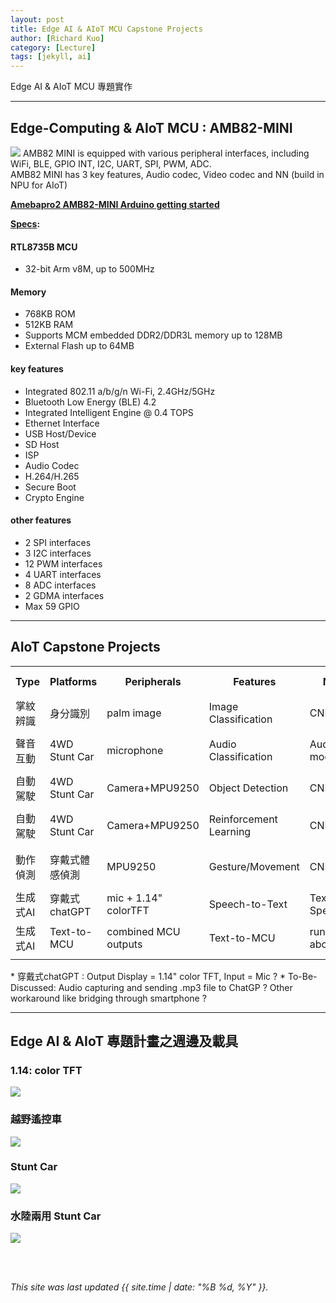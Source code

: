```yaml
---
layout: post
title: Edge AI & AIoT MCU Capstone Projects
author: [Richard Kuo]
category: [Lecture]
tags: [jekyll, ai]
---
```


Edge AI & AIoT MCU 專題實作

---
## Edge-Computing & AIoT MCU : AMB82-MINI
![](https://www.amebaiot.com/wp-content/uploads/2023/03/amb82_mini.png)
AMB82 MINI is equipped with various peripheral interfaces, including WiFi, BLE, GPIO INT, I2C, UART, SPI, PWM, ADC. <br>
AMB82 MINI has 3 key features, Audio codec, Video codec and NN (build in NPU for AIoT)<br>

**[Amebapro2 AMB82-MINI Arduino getting started](https://www.amebaiot.com/en/amebapro2-amb82-mini-arduino-getting-started/)**<br>

**[Specs](https://www.amebaiot.com/en/amebapro2/):**<br>
#### RTL8735B MCU
* 32-bit Arm v8M, up to 500MHz
#### Memory
* 768KB ROM
* 512KB RAM
* Supports MCM embedded DDR2/DDR3L memory up to 128MB
* External Flash up to 64MB
#### key features
* Integrated 802.11 a/b/g/n Wi-Fi, 2.4GHz/5GHz
* Bluetooth Low Energy (BLE) 4.2
* Integrated Intelligent Engine @ 0.4 TOPS
* Ethernet Interface
* USB Host/Device
* SD Host
* ISP
* Audio Codec
* H.264/H.265
* Secure Boot
* Crypto Engine
#### other features
* 2 SPI interfaces
* 3 I2C interfaces
* 12 PWM interfaces
* 4 UART interfaces
* 8 ADC interfaces
* 2 GDMA interfaces
* Max 59 GPIO

---
## AIoT Capstone Projects

<table>
<tr><th>Type      </th><th>Platforms      </th><th>Peripherals         </th><th>Features               </th><th>NN model      </th><th>required API</th>   </tr>
<tr><td>掌紋辨識  </td><td>身分識別       </td><td>palm image          </td><td>Image Classification   </td><td>CNN/MobileNet </td><td>API for CNN model   </td></tr>
<tr><td>聲音互動  </td><td>4WD Stunt Car  </td><td>microphone          </td><td>Audio Classification   </td><td>Audio NN model</td><td>API for Audio Classifier</td></tr>
<tr><td>自動駕駛  </td><td>4WD Stunt Car  </td><td>Camera+MPU9250      </td><td>Object Detection       </td><td>CNN+LSTM      </td><td>API for Object (x,y) </td></tr>
<tr><td>自動駕駛  </td><td>4WD Stunt Car  </td><td>Camera+MPU9250      </td><td>Reinforcement Learning </td><td>CNN+LSTM      </td><td>RL-DQN sample code   </td></tr>
<tr><td>動作偵測  </td><td>穿戴式體感偵測 </td><td>MPU9250             </td><td>Gesture/Movement       </td><td>CNN+LSTM      </td><td>API to CNN+LSTM model</td></tr>
<tr><td>生成式AI  </td><td>穿戴式chatGPT  </td><td>mic + 1.14" colorTFT</td><td>Speech-to-Text</td><td> Text-to-Speech model  </td><td>TBD</td></tr>
<tr><td>生成式AI  </td><td>Text-to-MCU    </td><td>combined MCU outputs</td><td>Text-to-MCU   </td><td>running one of above   </td><td>TBD</td></tr>
<tr><td>
</table>
* 穿戴式chatGPT : Output Display = 1.14" color TFT, Input = Mic ?
* To-Be-Discussed: Audio capturing and sending .mp3 file to ChatGP ? Other workaround like bridging through smartphone ?

---
## Edge AI & AIoT 專題計畫之週邊及載具

### 1.14: color TFT
![](https://gcs.rimg.com.tw/g1/f/b4/cd/22326084867277_915.jpg)

### 越野遙控車
![](https://gcs.rimg.com.tw/g4/e40/afa/jif9j8j8/f/3d/2a/22347200521514_469.jpg)

### Stunt Car
![](https://gcs.rimg.com.tw/g9/3c3/78b/ff742155456/d/4e/22139378684238_637.jpg)

### 水陸兩用 Stunt Car
![](https://gcs.rimg.com.tw/g5/cad/e0b/davidhadson493/f/43/3d/22347198425917_866.jpg)


<br>
<br>

*This site was last updated {{ site.time | date: "%B %d, %Y" }}.*


